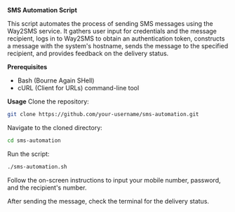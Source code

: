 **SMS Automation Script**

This script automates the process of sending SMS messages using the Way2SMS service. It gathers user input for credentials and the message recipient, logs in to Way2SMS to obtain an authentication token, constructs a message with the system's hostname, sends the message to the specified recipient, and provides feedback on the delivery status.

**Prerequisites**
* Bash (Bourne Again SHell)
* cURL (Client for URLs) command-line tool

**Usage**
Clone the repository:


```bash
git clone https://github.com/your-username/sms-automation.git
```
Navigate to the cloned directory:

```bash
cd sms-automation
```
Run the script:
```bash
./sms-automation.sh
```
Follow the on-screen instructions to input your mobile number, password, and the recipient's number.

After sending the message, check the terminal for the delivery status.
